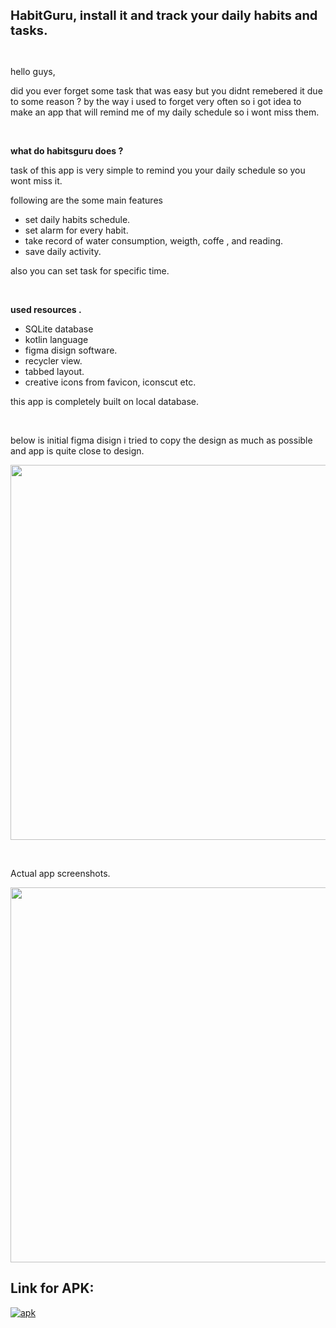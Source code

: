 <p><span style="font-size:20px"><strong>HabitGuru, install it and track your daily habits and tasks.</strong></span></p>

<p>&nbsp;</p>

<p>hello guys,<strong> </strong></p>

<p>did you ever forget some task that was easy but you didnt remebered it due to some reason ? by the way i used to forget very often so i got idea to make an app that will remind me of my daily schedule so i wont miss them.</p>

<p>&nbsp;</p>

<p><strong>what do habitsguru does ?</strong></p>

<p>task of this app is very simple to remind you your daily schedule so you wont miss it.</p>

<p>following are the some main features</p>

<ul>
	<li>set daily habits schedule.</li>
	<li>set alarm for every habit.</li>
	<li>take record of water consumption, weigth, coffe , and reading.</li>
	<li>save daily activity.</li>
</ul>

<p>also you can set task for specific time.&nbsp;</p>

<p>&nbsp;</p>

<p><strong>used resources .</strong></p>

<ul>
	<li>SQLite database</li>
	<li>kotlin language&nbsp;</li>
	<li>figma disign software.</li>
	<li>recycler view.</li>
	<li>tabbed layout.</li>
	<li>creative icons from favicon, iconscut etc.</li>
</ul>

<p>this app is completely built on local database.</p>

<p>&nbsp;</p>

<p>below is initial figma disign i tried to copy the design as much as possible and app is quite close to design.</p>

<p><img alt="" src="https://firebasestorage.googleapis.com/v0/b/dynocodes.appspot.com/o/images%2FFrame%202.png?alt=media&amp;token=ce2ef67d-278b-4864-9161-dd6879d231eb" style="height:600px; width:616px" /></p>

<p>&nbsp;</p>

<p>Actual app screenshots.</p>

<p><img alt="" src="https://firebasestorage.googleapis.com/v0/b/dynocodes.appspot.com/o/images%2FFrame%201.png?alt=media&amp;token=e483a677-9cdf-41cd-a4a6-702e03102014" style="height:600px; width:600px" /></p>

## Link for APK: 
<a href="https://github.com/dvghule121/habitguru/blob/main/app-debug.apk" > <img src="https://img.shields.io/badge/apk-HabitsGuru-green" alt="apk"> </a><br><br>


